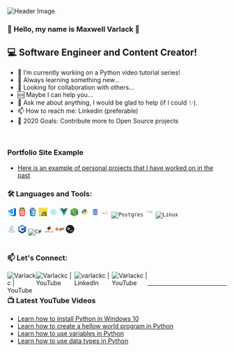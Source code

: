 <img align="center" alt="Header Image" img height="300" src="src/Torus.gif" />


### 👋 Hello, my name is Maxwell Varlack 👋

## 💻 Software Engineer and Content Creator!

- 🔭 I’m currently working on a Python video tutorial series!
- 🌱 Always learning something new...
- 👯 Looking for collaboration with others...
- 🆘 Maybe I can help you...
- 💬 Ask me about anything, I would be glad to help (if I could ✨).
- 📫 How to reach me: Linkedin (preferable)
- 🥅 2020 Goals: Contribute more to Open Source projects
<br/>

### Portfolio Site Example

- [Here is an example of personal projects that I have worked on in the past](https://varlackc.github.io/)


### 🛠️ Languages and Tools:
<code><img height="20" alt="Visual Studio Code" src="https://raw.githubusercontent.com/github/explore/80688e429a7d4ef2fca1e82350fe8e3517d3494d/topics/visual-studio-code/visual-studio-code.png"></code>
<code><img height="20" alt="HTML" src="https://raw.githubusercontent.com/github/explore/80688e429a7d4ef2fca1e82350fe8e3517d3494d/topics/html/html.png"></code>
<code><img height="20" alt="CSS" src="https://raw.githubusercontent.com/github/explore/80688e429a7d4ef2fca1e82350fe8e3517d3494d/topics/css/css.png"></code>
<code><img height="20" alt="JavaScript" src="https://raw.githubusercontent.com/github/explore/80688e429a7d4ef2fca1e82350fe8e3517d3494d/topics/javascript/javascript.png"></code>
<code><img height="20" alt="React" src="https://raw.githubusercontent.com/github/explore/80688e429a7d4ef2fca1e82350fe8e3517d3494d/topics/react/react.png"></code>
<code><img height="20" alt="Vue" src="https://raw.githubusercontent.com/github/explore/80688e429a7d4ef2fca1e82350fe8e3517d3494d/topics/vue/vue.png"></code>
<code><img height="20" alt="NodeJS" src="https://raw.githubusercontent.com/github/explore/80688e429a7d4ef2fca1e82350fe8e3517d3494d/topics/nodejs/nodejs.png"></code>
<code><img height="20" alt="Python" src="https://raw.githubusercontent.com/github/explore/80688e429a7d4ef2fca1e82350fe8e3517d3494d/topics/python/python.png"></code>
<code><img height="20" alt="SQL" src="https://raw.githubusercontent.com/github/explore/80688e429a7d4ef2fca1e82350fe8e3517d3494d/topics/sql/sql.png"></code>
<code><img height="20" alt="MySQL" src="https://raw.githubusercontent.com/github/explore/80688e429a7d4ef2fca1e82350fe8e3517d3494d/topics/mysql/mysql.png"></code>
<code><img height="20" alt="Postgres" src="https://camo.githubusercontent.com/bde41ee933074ab16e159469ad1f25dd585be8dc4537e14429617d261816dabe/68747470733a2f2f64657669636f6e732e6769746875622e696f2f64657669636f6e2f64657669636f6e2e6769742f69636f6e732f706f737467726573716c2f706f737467726573716c2d6f726967696e616c2d776f72646d61726b2e737667"></code>
<code><img height="20" alt="Java" src="https://raw.githubusercontent.com/github/explore/80688e429a7d4ef2fca1e82350fe8e3517d3494d/topics/java/java.png"></code>
<code><img height="20" alt="Linux" src="https://camo.githubusercontent.com/806761350c1aaba2b12e14297d299fc7858248df4f96d464d6240be5f05fd6d5/68747470733a2f2f64657669636f6e732e6769746875622e696f2f64657669636f6e2f64657669636f6e2e6769742f69636f6e732f6c696e75782f6c696e75782d6f726967696e616c2e737667"></code>

<code><img height="20" alt="C" src="https://raw.githubusercontent.com/github/explore/80688e429a7d4ef2fca1e82350fe8e3517d3494d/topics/c/c.png"></code>
<code><img height="20" alt="C++" src="https://raw.githubusercontent.com/github/explore/80688e429a7d4ef2fca1e82350fe8e3517d3494d/topics/cpp/cpp.png"></code>
<code><img height="20" alt="C#" src="https://camo.githubusercontent.com/cd69d465422b52004238e359201fbe2cb18fa4b7cf10389ddfc5f522e6b83ce3/68747470733a2f2f64657669636f6e732e6769746875622e696f2f64657669636f6e2f64657669636f6e2e6769742f69636f6e732f6373686172702f6373686172702d6f726967696e616c2e737667"></code>
<code><img height="20" alt="" src="https://camo.githubusercontent.com/f283f4a1c87ced7aad208eaa1d239488e7971752ca9e5d01bd629526a204b2bf/68747470733a2f2f64657669636f6e732e6769746875622e696f2f64657669636f6e2f64657669636f6e2e6769742f69636f6e732f646f742d6e65742f646f742d6e65742d6f726967696e616c2d776f72646d61726b2e737667"></code>
<code><img height="20" alt="Matlab" src="https://raw.githubusercontent.com/github/explore/80688e429a7d4ef2fca1e82350fe8e3517d3494d/topics/matlab/matlab.png"></code>
<code><img height="20" alt="Git" src="https://raw.githubusercontent.com/github/explore/80688e429a7d4ef2fca1e82350fe8e3517d3494d/topics/git/git.png"></code>
<code><img height="20" alt="Terminal" src="https://raw.githubusercontent.com/github/explore/80688e429a7d4ef2fca1e82350fe8e3517d3494d/topics/terminal/terminal.png"></code>
<br/>
<br/>

### 📫 Let's Connect:
[<img align="left" alt="Varlackc | YouTube" width="66px" src="https://img.shields.io/badge/gmail-D14836?&style=for-the-badge&logo=gmail&logoColor=white" />](mailto:varlackc@mail.gvsu.edu?subject=From%20GitHub&cc=esmerlinjm@gmail.com&body=Hi,%20there.%20Found%20you%20from%20GitHub.)
[<img align="left" alt="Varlackc | YouTube" width="88px" src="https://img.shields.io/badge/facebook-%231877F2.svg?&style=for-the-badge&logo=facebook&logoColor=white" />](https://www.facebook.com/maxwell.varlack)
[<img align="left" alt="varlackc | LinkedIn" width="86px" src="https://img.shields.io/badge/linkedin-%230077B5.svg?&style=for-the-badge&logo=linkedin&logoColor=white" />](https://www.linkedin.com/in/carlos-maxwell-varlack-aaa988118/)
[<img align="left" alt="Varlackc | YouTube" width="82px" src="https://img.shields.io/badge/youtube-%23FF0000.svg?&style=for-the-badge&logo=youtube&logoColor=white" />](https://www.youtube.com/channel/UCiZaDRtcGoj0M_sX_ZEM-Yw)
<br />

---
### 📺 Latest YouTube Videos
- [Learn how to install Python in Windows 10](https://www.youtube.com/watch?v=WviQKJjke6E&t)
- [Learn how to create a hellow world program in Python](https://www.youtube.com/watch?v=1RxBp7Sn2gE)
- [Learn how to use variables in Python](https://www.youtube.com/watch?v=E2ShCO42ols&t)
- [Learn how to use data types in Python](https://www.youtube.com/watch?v=GhlgB5w2ALw&t)

<!-- 
    Templated from: codeSTACKr channel
-->
